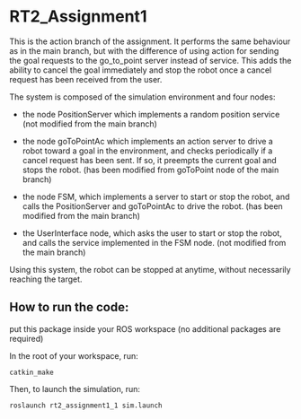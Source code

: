 # RT2_Assignment1

This is the action branch of the assignment. It performs the same behaviour as in the main branch, but with the difference of using action for sending the goal requests to the go_to_point server instead of service. This adds the ability to cancel the goal immediately and stop the robot once a cancel request has been received from the user. 

The system is composed of the simulation environment and four nodes:

- the node PositionServer which implements a random position service (not modified from the main branch)

- the node goToPointAc which implements an action server to drive a robot toward a goal in the environment, and checks periodically if a cancel request has been sent. If so, it preempts the current goal and stops the robot. (has been modified from goToPoint node of the main branch)

- the node FSM, which implements a server to start or stop the robot, and calls the PositionServer and goToPointAc to drive the robot. (has been modified from the main branch)

- the UserInterface node, which asks the user to start or stop the robot, and calls the service implemented in the FSM node. (not modified from the main branch)

Using this system, the robot can be stopped at anytime, without necessarily reaching the target. 



## How to run the code:

put this package inside your ROS workspace (no additional packages are required)

In the root of your workspace, run: 

~~~
catkin_make
~~~

Then, to launch the simulation, run:

~~~
roslaunch rt2_assignment1_1 sim.launch
~~~
